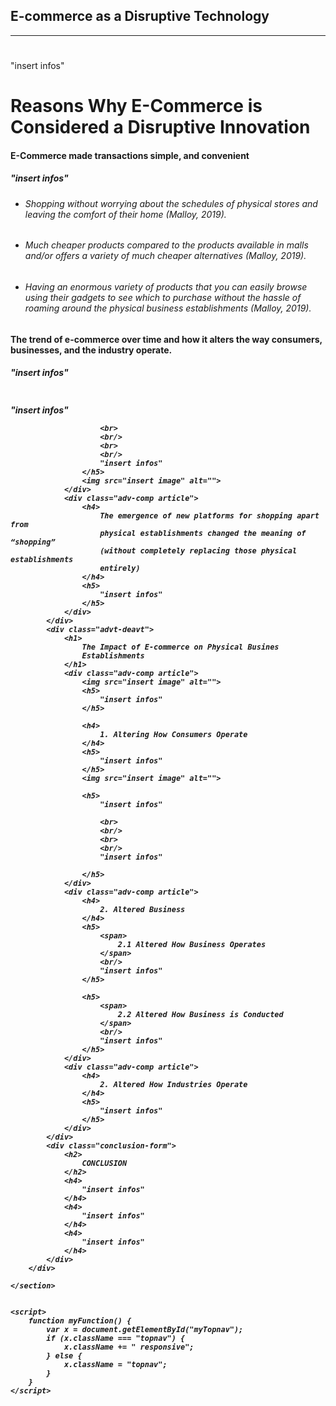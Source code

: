 <section id="disruptivetech">
    <div class="container">
        <div class="row">
            <div class="col-lg-12 text-center">
                <h2 class="section-heading">E-commerce as a Disruptive Technology</h2>
                <hr class="primary">
                </div>
            </div>
        </div>
    </div>
</section>

<!DOCTYPE html>
<html lang="en">
<head>
    <meta charset="UTF-8">
    <meta http-equiv="X-UA-Compatible" content="IE=edge">
    <link rel="stylesheet" href="https://cdnjs.cloudflare.com/ajax/libs/font-awesome/4.7.0/css/font-awesome.min.css">
    <link href="https://cdn.jsdelivr.net/npm/bootstrap@5.2.0-beta1/dist/css/bootstrap.min.css" rel="stylesheet" integrity="sha384-0evHe/X+R7YkIZDRvuzKMRqM+OrBnVFBL6DOitfPri4tjfHxaWutUpFmBp4vmVor" crossorigin="anonymous">
    <meta name="viewport" content="width=device-width, initial-scale=1.0">
    <link rel="stylesheet" href="style.css">
</head>
<body>
        </div>
        <div class="container-fluid">
            <h1>
            </h1>
            <img src="insert image" alt="">  
        </div>
        <div class="components">
            <div class="mid-side">
                "insert infos"
            </div>
        </div>
        <div class="component-3">
            <div class="advt-deavt">
                <h1>
                    Reasons Why E-Commerce is Considered a
                    Disruptive Innovation
                </h1>
                <div class="adv-comp">
                    <h4> E-Commerce made transactions simple, and convenient </h4>
                    <h5>
                        "insert infos"
                    </h5>
                    <ul>
                        <li>
                            <h6> 
                                Shopping without worrying about the schedules of physical stores and leaving the
                                comfort of their home (Malloy, 2019).
                            </h6>
                        </li>
                        <li>
                            <h6>
                                Much cheaper products compared to the products available in malls and/or offers a
                                variety of much cheaper alternatives (Malloy, 2019).
                            </h6>
                        </li>
                        <li>
                            <h6>
                                Having an enormous variety of products that you can easily browse using their gadgets
                                to see which to purchase without the hassle of roaming around the physical business
                                establishments (Malloy, 2019).
                            </h6>
                        </li>
                    </ul>
                </div>
                <div class="adv-comp article">
                    <h4>
                        The trend of e-commerce over time and how it alters the way
                        consumers, businesses, and the industry operate.
                    </h4>
                    <h5>
                        "insert infos"
                    </h5>
                    <img src="insert image" alt="">
                    <h5>
                        "insert infos"

                        <br>
                        <br/>
                        <br>
                        <br/>
                        "insert infos"
                    </h5>
                    <img src="insert image" alt="">
                </div>
                <div class="adv-comp article">
                    <h4>
                        The emergence of new platforms for shopping apart from
                        physical establishments changed the meaning of “shopping”
                        (without completely replacing those physical establishments
                        entirely)
                    </h4>
                    <h5>
                        "insert infos"
                    </h5>
                </div>
            </div>
            <div class="advt-deavt">
                <h1>
                    The Impact of E-commerce on Physical Busines
                    Establishments
                </h1>
                <div class="adv-comp article">
                    <img src="insert image" alt="">
                    <h5>
                        "insert infos"
                    </h5>

                    <h4>
                        1. Altering How Consumers Operate
                    </h4>
                    <h5>
                        "insert infos"
                    </h5>
                    <img src="insert image" alt="">

                    <h5>
                        "insert infos"

                        <br>
                        <br/>
                        <br>
                        <br/>
                        "insert infos"
                        
                    </h5>
                </div>
                <div class="adv-comp article">
                    <h4>
                        2. Altered Business
                    </h4>
                    <h5>
                        <span>
                            2.1 Altered How Business Operates
                        </span>
                        <br/>
                        "insert infos"
                    </h5>
                    
                    <h5>
                        <span>
                            2.2 Altered How Business is Conducted
                        </span>
                        <br/>
                        "insert infos"
                    </h5>
                </div>
                <div class="adv-comp article">
                    <h4>
                        2. Altered How Industries Operate
                    </h4>
                    <h5>
                        "insert infos"
                    </h5>
                </div>
            </div>
            <div class="conclusion-form">
                <h2>
                    CONCLUSION
                </h2>
                <h4>
                    "insert infos"
                </h4>
                <h4>
                    "insert infos"
                </h4>
                <h4>
                    "insert infos"
                </h4>
            </div>
        </div>
        
    </section>


    <script>
        function myFunction() {
            var x = document.getElementById("myTopnav");
            if (x.className === "topnav") {
                x.className += " responsive";
            } else {
                x.className = "topnav";
            }
        }
    </script>
</body>
</html>
